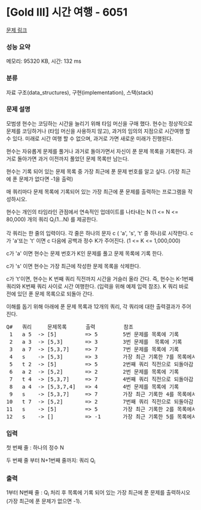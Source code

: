 # [Gold III] 시간 여행 - 6051 

[문제 링크](https://www.acmicpc.net/problem/6051) 

### 성능 요약

메모리: 95320 KB, 시간: 132 ms

### 분류

자료 구조(data_structures), 구현(implementation), 스택(stack)

### 문제 설명

<p>모범생 현수는 코딩하는 시간을 늘리기 위해 타임 머신을 구매 했다. 현수는 정상적으로 문제를 코딩하거나 (타임 머신을 사용하지 않고), 과거의 임의의 지점으로 시간여행 할 수 있다.  미래로 시간 여행 할 수 없으며, 과거로 가면 새로운 미래가 진행된다.</p>

<p>현수는 자유롭게 문제를 풀거나 과거로 돌아가면서 자신이 푼 문제 목록을 기록한다. 과거로 돌아가면 과거 이전까지 풀었던 문제 목록만 남는다.</p>

<p>현수는  기록 되어 있는 문제 목록 중 가장 최근에 푼 문제 번호를 알고 싶다. (가장 최근에 푼 문제가 없다면 -1을 출력)</p>

<p>매 쿼리마다 문제 목록에 기록되어 있는 가장 최근에 푼 문제를 출력하는 프로그램을 작성하시오.</p>

<p>현수는 개인의 타임라인 관점에서 연속적인 업데이트를 나타내는  N (1 <= N <= 80,000) 개의 쿼리 Q<sub>i</sub>(1...N) 를 제공한다.</p>

<p>각 쿼리는 한 줄의 입력이다. 각 줄은 하나의 문자 c ( 'a', 's', 't' 중 하나)로 시작한다. c가 'a'또는 't' 이면 c 다음에 공백과 정수 K가 주어진다. (1 <= K <= 1,000,000)</p>

<p>c가 'a' 이면 현수는 문제 번호가 K인 문제를 풀고 문제 목록에 기록 한다.</p>

<p>c가 's' 이면 현수는 가장 최근에 작성한 문제 목록을 삭제한다.</p>

<p>c가 't'이면, 현수는 K 번째 쿼리 직전까지 시간을 거슬러 올라 간다. 즉, 현수는 K-1번째 쿼리와 K번째 쿼리 사이로 시간 여행한다. (입력을 위해 예제 입력 참조). K 쿼리  바로 전에 있던 푼 문제 목록으로 되돌아 간다.</p>

<p>이해를 돕기 위해 아래에 푼 문제 목록과 12개의 쿼리, 각 쿼리에 대한 출력결과가 주어진다.  </p>

<pre>Q#   쿼리     문제목록      출력         참조
 1   a 5  -> [5]         => 5        5번 문제를 목록에 기록
 2   a 3  -> [5,3]       => 3        3번 문제를  목록에 기록
 3   a 7  -> [5,3,7]     => 7        7번 문제를 목록에 기록
 4   s    -> [5,3]       => 3        가장 최근 기록한 7를 목록에서 삭제
 5   t 2  -> [5]         => 5        2번째 쿼리 직전으로 되돌아감
 6   a 2  -> [5,2]       => 2        2번 문제를 목록에 기록
 7   t 4  -> [5,3,7]     => 7        4번째 쿼리 직전으로 되돌아감
 8   a 4  -> [5,3,7,4]   => 4        4번 문제를 목록에 기록
 9   s    -> [5,3,7]     => 7        가장 최근 기록한 4를 목록에서 삭제
10   t 7  -> [5,2]       => 2        7번째 쿼리 직전으로 되돌아감
11   s    -> [5]         => 5        가장 최근 기록한 2를 목록에서 삭제
12   s    -> []          => -1       가장 최근 기록한 5를 목록에서 삭제</pre>

### 입력 

 <p>첫 번째 줄 : 하나의 정수 N</p>

<p>두 번째 줄 부터 N+1번째 줄까지: 쿼리 Q<sub>i</sub> </p>

### 출력 

 <p>1부터 N번째 줄 : Q<sub>i</sub> 처리 후 목록에 기록 되어 있는 가장 최근에 푼 문제를 출력하시오 (가장 최근에 푼 문제가 없으면 -1).</p>

